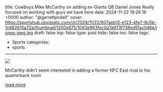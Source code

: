 title: Cowboys Mike McCarthy on adding ex-Giants QB Daniel Jones Really focused on working with guys we have here
date: 2024-11-22 19:26:16 +0000
author: "@garrettpodell"
cover: https://sportshub.cbsistatic.com/i/r/2024/11/22/937aeb12-e123-4fe7-9c5b-1c692615a72a/thumbnail/1200x675/1093e963fec0a7a973f738ed5fac0d6e/jones-jpeg.jpg
draft: false
top: false
type: post
hide: false
toc: false
tags:
  - Sports
categories:
  - sports
---

![](https://sportshub.cbsistatic.com/i/r/2024/11/22/937aeb12-e123-4fe7-9c5b-1c692615a72a/thumbnail/1200x675/1093e963fec0a7a973f738ed5fac0d6e/jones-jpeg.jpg)

McCarthy didn't seem interested in adding a former NFC East rival to his quarterback room

[read more](https://www.cbssports.com/nfl/news/cowboys-mike-mccarthy-on-adding-ex-giants-qb-daniel-jones-really-focused-on-working-with-guys-we-have-here/)
